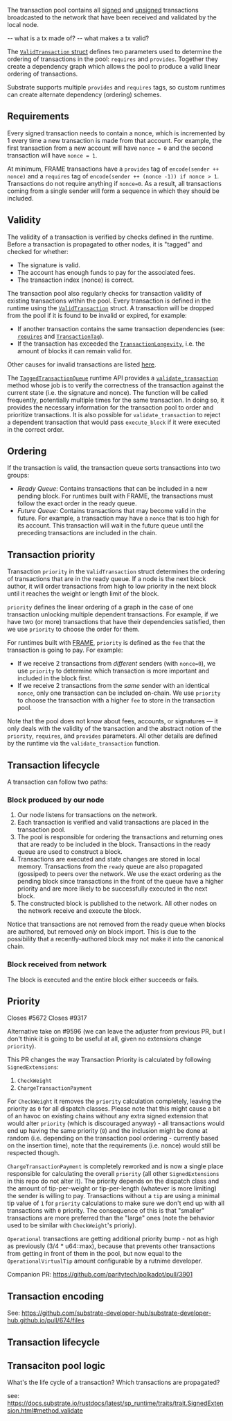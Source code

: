 The transaction pool contains all [signed](/v3/concepts/extrinsics#signed-transactions) and [unsigned](/v3/concepts/extrinsics#unsigned-transactions) transactions broadcasted to the network that have been received and validated by the local node.

-- what is a tx made of?
-- what makes a tx valid?

The [`ValidTransaction` struct](/rustdocs/latest/sp_runtime/transaction_validity/struct.ValidTransaction.html) defines two parameters used to determine the ordering of transactions in the pool: `requires` and `provides`. 
Together they create a dependency graph which allows the pool to produce a valid linear ordering of transactions.

Substrate supports multiple `provides` and `requires` tags, so custom runtimes can create alternate dependency (ordering) schemes.

## Requirements

Every signed transaction needs to contain a nonce, which is incremented by 1 every time a new transaction is made from that account.
For example, the first transaction from a new account will have `nonce = 0` and the second transaction will have `nonce = 1`.

At minimum, FRAME transactions have a `provides` tag of `encode(sender ++ nonce)` and a `requires` tag of `encode(sender ++ (nonce -1)) if nonce > 1`.
Transactions do not require anything if `nonce=0`.
As a result, all transactions coming from a single sender will form a sequence in which they should be included.

## Validity

The validity of a transaction is verified by checks defined in the runtime. 
Before a transaction is propagated to other nodes, it is "tagged" and checked for whether:

- The signature is valid.
- The account has enough funds to pay for the associated fees.
- The transaction index (nonce) is correct.

The transaction pool also regularly checks for transaction validity of existing transactions within the pool.
Every transaction is defined in the runtime using the [`ValidTransaction`](https://docs.substrate.io/rustdocs/latest/sp_runtime/transaction_validity/struct.ValidTransaction.html) struct.
A transaction will be dropped from the pool if it is found to be invalid or expired, for example:

- If another transaction contains the same transaction dependencies (see: [`requires`](https://docs.substrate.io/rustdocs/latest/sp_runtime/transaction_validity/struct.ValidTransaction.html#structfield.requires) and [`TransactionTag`](https://docs.substrate.io/rustdocs/latest/sp_runtime/transaction_validity/type.TransactionTag.html)).
- If the transaction has exceeded the [`TransactionLongevity`](https://docs.substrate.io/rustdocs/latest/sp_runtime/transaction_validity/type.TransactionLongevity.html#), i.e. the amount of blocks it can remain valid for.

Other causes for invalid transactions are listed [here](https://docs.substrate.io/rustdocs/latest/sp_runtime/transaction_validity/enum.InvalidTransaction.html).

The [`TaggedTransactionQueue`](https://docs.substrate.io/rustdocs/latest/sp_transaction_pool/runtime_api/trait.TaggedTransactionQueue.html) runtime API provides a [`validate_transaction`](/rustdocs/latest/sp_transaction_pool/runtime_api/trait.TaggedTransactionQueue.html#method.validate_transaction) method whose job is to verify the correctness of the transaction against the current state (i.e. the signature and nonce).
The function will be called frequently, potentially multiple times for the same transaction.
In doing so, it provides the necessary information for the transaction pool to order and prioritize transactions.
It is also possible for `validate_transaction` to reject a dependent transaction that would pass `execute_block` if it were executed in the correct order.

## Ordering 

If the transaction is valid, the transaction queue sorts transactions into two groups:

- *Ready Queue*: Contains transactions that can be included in a new pending block.
  For runtimes built with FRAME, the transactions must follow the exact order in the ready queue.
- *Future Queue*: Contains transactions that may become valid in the future.
  For example, a transaction may have a `nonce` that is too high for its account.
  This transaction will wait in the future queue until the preceding transactions are included in the chain.

## Transaction priority

Transaction `priority` in the `ValidTransaction` struct determines the ordering of transactions that are in the ready queue.
If a node is the next block author, it will order transactions from high to low priority in the next block until it reaches the weight or length limit of the block.

`priority` defines the linear ordering of a graph in the case of one transaction unlocking multiple dependent transactions.
For example, if we have two (or more) transactions that have their dependencies satisfied, then we use `priority` to choose the order for them.

For runtimes built with [FRAME](/v3/runtime/frame), `priority` is defined as the `fee` that the transaction is going to pay.
For example:

- If we receive 2 transactions from _different_ senders (with `nonce=0`), we use `priority` to
  determine which transaction is more important and included in the block first.
- If we receive 2 transactions from the _same_ sender with an identical `nonce`, only one
  transaction can be included on-chain. We use `priority` to choose the transaction with a higher
  `fee` to store in the transaction pool.

Note that the pool does not know about fees, accounts, or signatures &mdash; it only deals with the validity of the transaction and the abstract notion of the `priority`, `requires`, and `provides` parameters.
All other details are defined by the runtime via the `validate_transaction` function.

## Transaction lifecycle

A transaction can follow two paths:

### Block produced by our node

1. Our node listens for transactions on the network.
1. Each transaction is verified and valid transactions are placed in the transaction pool.
1. The pool is responsible for ordering the transactions and returning ones that are ready to be included in the block.
   Transactions in the ready queue are used to construct a block.
1. Transactions are executed and state changes are stored in local memory.
   Transactions from the `ready` queue are also propagated (gossiped) to peers over the network.
   We use the exact ordering as the pending block since transactions in the front of the queue have a higher priority and are more likely to be successfully executed in the next block.
1. The constructed block is published to the network.
   All other nodes on the network receive and execute the block.

Notice that transactions are not removed from the ready queue when blocks are authored, but removed _only_ on block import.
This is due to the possibility that a recently-authored block may not make it into the canonical chain.

### Block received from network

The block is executed and the entire block either succeeds or fails.




## Priority 
Closes #5672 
Closes #9317 

Alternative take on #9596
(we can leave the adjuster from previous PR, but I don't think it is going to be useful at all, given no extensions change `priority`).

This PR changes the way Transaction Priority is calculated by following `SignedExtensions`:
1. `CheckWeight`
2. `ChargeTransactionPayment`

For `CheckWeight` it removes the `priority` calculation completely, leaving the priority as `0` for all dispatch classes. Please note that this might cause a bit of an havoc on existing chains without any extra signed extension that would alter `priority` (which is discouraged anyway) -  all transactions would end up having the same priority (`0`) and the inclusion might be done at random (i.e. depending on the transaction pool ordering - currently based on the insertion time), note that the requirements (i.e. nonce) would still be respected though.

`ChargeTransactionPayment` is completely reworked and is now a single place responsible for calculating the overall `priority` (all other `SignedExtensions` in this repo do not alter it).
The priority depends on the dispatch class and the amount of tip-per-weight or tip-per-length (whatever is more limiting) the sender is willing to pay.
Transactions without a `tip` are using a minimal tip value of `1` for `priority` calculations to make sure we don't end up with all transactions with `0` priority. The consequence of this is that "smaller" transactions are more preferred than the "large" ones (note the behavior used to be similar with `CheckWeight`'s prioriy). 

`Operational` transactions are getting additional priority bump - not as high as previously (3/4 * u64::max), because that prevents other transactions from getting in front of them in the pool, but now equal to the `OperationalVirtualTip` amount configurable by a rutnime developer.

Companion PR: https://github.com/paritytech/polkadot/pull/3901

## Transaction encoding

See: https://github.com/substrate-developer-hub/substrate-developer-hub.github.io/pull/674/files


## Transaction lifecycle

## Transaciton pool logic 

What's the life cycle of a transaction? Which transactions are propagated?

see:  https://docs.substrate.io/rustdocs/latest/sp_runtime/traits/trait.SignedExtension.html#method.validate


